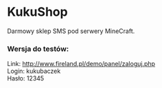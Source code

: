 # KukuShop
Darmowy sklep SMS pod serwery MineCraft.

### Wersja do testów:
Link: http://www.fireland.pl/demo/panel/zaloguj.php<br>
Login: kukubaczek<br>
Hasło: 12345<br>
